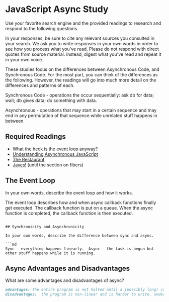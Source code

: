 # JavaScript Async Study

Use your favorite search engine and the provided readings to research and
respond to the following questions.

In your responses, be sure to cite any relevant sources you consulted in your
search. We ask you to write responses in your own words in order to see how you
process what you've read. Please do not respond with direct quotes from source
material. Instead, digest what you've read and repeat it in your own voice.

These studies focus on the differences between Asynchronous Code, and
Synchronous Code. For the most part, you can think of the differences as the
following. However, the readings will go into much more detail on the
differences and patterns of each.

Synchronous Code - operations the occur sequentially: ask db for data; wait; db gives data; do something with data.

Asynchronous - operations that may start in a certain sequence and may end in any permutation of that sequence while unrelated stuff happens in between.

## Required Readings

-   [What the heck is the event loop anyway?](https://www.youtube.com/watch?v=8aGhZQkoFbQ)
-   [Understanding Asynchronous JavaScript](https://www.youtube.com/watch?v=vMfg0xGjcOI)
-   [The Restaurant](https://www.codeschool.com/blog/2014/10/30/understanding-node-js/)
-   [Javes!](https://www.discovermeteor.com/blog/understanding-sync-async-javascript-node/) (until the section on fibers)

## The Event Loop

In your own words, describe the event loop and how it works.

The event loop describes how and when async callback functions finally get
executed.  The callback function is put on a queue.  When the async function
is completed, the callback function is then executed.
```

## Synchronicity and Asynchronicity

In your own words, describe the difference between sync and async.

```md
Sync - everything happens linearly.  Async - the task is begun but other stuff happens while it is running.
```

## Async Advantages and Disadvantages

What are some advantages and disadvantages of async?

```md
advantages: the entire program is not halted until a (possibly long) call is finished.
disadvantages:  the program is non-linear and is harder to write, understand, and debug.
```
